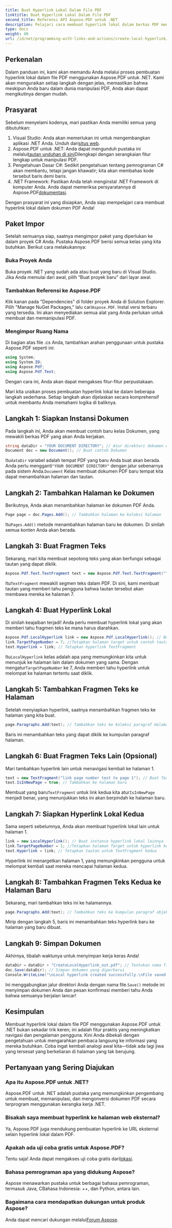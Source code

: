 ```yaml
---
title: Buat Hyperlink Lokal Dalam File PDF
linktitle: Buat Hyperlink Lokal Dalam File PDF
second_title: Referensi API Aspose.PDF untuk .NET
description: Pelajari cara membuat hyperlink lokal dalam berkas PDF menggunakan Aspose.PDF for .NET dengan mudah dengan panduan langkah demi langkah kami.
type: docs
weight: 40
url: /id/net/programming-with-links-and-actions/create-local-hyperlink/
---
```

## Perkenalan

Dalam panduan ini, kami akan memandu Anda melalui proses pembuatan hyperlink lokal dalam file PDF menggunakan Aspose.PDF untuk .NET. Kami akan menguraikan setiap langkah dengan jelas, memastikan bahwa meskipun Anda baru dalam dunia manipulasi PDF, Anda akan dapat mengikutinya dengan mudah.

## Prasyarat

Sebelum menyelami kodenya, mari pastikan Anda memiliki semua yang dibutuhkan:

1.  Visual Studio: Anda akan memerlukan ini untuk mengembangkan aplikasi .NET Anda. Unduh dari[situs web](https://visualstudio.microsoft.com/).
2.  Aspose.PDF untuk .NET: Anda dapat mengunduh pustaka ini melalui[tautan unduhan di sini](https://releases.aspose.com/pdf/net/)Dilengkapi dengan serangkaian fitur lengkap untuk manipulasi PDF.
3. Pengetahuan Dasar C#: Sedikit pengetahuan tentang pemrograman C# akan membantu, tetapi jangan khawatir; kita akan membahas kode tersebut baris demi baris.
4.  .NET Framework: Pastikan Anda telah menginstal .NET Framework di komputer Anda. Anda dapat memeriksa persyaratannya di Aspose.PDF[dokumentasi](https://reference.aspose.com/pdf/net/).

Dengan prasyarat ini yang disiapkan, Anda siap mempelajari cara membuat hyperlink lokal dalam dokumen PDF Anda!

## Paket Impor

Setelah semuanya siap, saatnya mengimpor paket yang diperlukan ke dalam proyek C# Anda. Pustaka Aspose.PDF berisi semua kelas yang kita butuhkan. Berikut cara melakukannya:

### Buka Proyek Anda

Buka proyek .NET yang sudah ada atau buat yang baru di Visual Studio. Jika Anda memulai dari awal, pilih “Buat proyek baru” dari layar awal.

### Tambahkan Referensi ke Aspose.PDF

 Klik kanan pada "Dependencies" di folder proyek Anda di Solution Explorer. Pilih "Manage NuGet Packages," lalu cari`Aspose.PDF`. Instal versi terbaru yang tersedia. Ini akan menyediakan semua alat yang Anda perlukan untuk membuat dan memanipulasi PDF.

### Mengimpor Ruang Nama

Di bagian atas file .cs Anda, tambahkan arahan penggunaan untuk pustaka Aspose.PDF seperti ini:

```csharp
using System;
using System.IO;
using Aspose.Pdf;
using Aspose.Pdf.Text;
```

Dengan cara ini, Anda akan dapat mengakses fitur-fitur perpustakaan.

Mari kita uraikan proses pembuatan hyperlink lokal ke dalam beberapa langkah sederhana. Setiap langkah akan dijelaskan secara komprehensif untuk membantu Anda memahami logika di baliknya.

## Langkah 1: Siapkan Instansi Dokumen

Pada langkah ini, Anda akan membuat contoh baru kelas Dokumen, yang mewakili berkas PDF yang akan Anda kerjakan.

```csharp
string dataDir = "YOUR DOCUMENT DIRECTORY"; // Atur direktori dokumen Anda
Document doc = new Document(); // Buat contoh Dokumen
```
 Itu`dataDir` variabel adalah tempat PDF yang baru Anda buat akan berada. Anda perlu mengganti`"YOUR DOCUMENT DIRECTORY"` dengan jalur sebenarnya pada sistem Anda.`Document` Kelas membuat dokumen PDF baru tempat kita dapat menambahkan halaman dan tautan.

## Langkah 2: Tambahkan Halaman ke Dokumen

Berikutnya, Anda akan menambahkan halaman ke dokumen PDF Anda. 

```csharp
Page page = doc.Pages.Add(); // Tambahkan halaman ke koleksi halaman
```
 Itu`Pages.Add()` metode menambahkan halaman baru ke dokumen. Di sinilah semua konten Anda akan berada.

## Langkah 3: Buat Fragmen Teks

Sekarang, mari kita membuat sepotong teks yang akan berfungsi sebagai tautan yang dapat diklik.

```csharp
Aspose.Pdf.Text.TextFragment text = new Aspose.Pdf.Text.TextFragment("link page number test to page 7");
```
 Itu`TextFragment` mewakili segmen teks dalam PDF. Di sini, kami membuat tautan yang memberi tahu pengguna bahwa tautan tersebut akan membawa mereka ke halaman 7.

## Langkah 4: Buat Hyperlink Lokal

Di sinilah keajaiban terjadi! Anda perlu membuat hyperlink lokal yang akan memberi tahu fragmen teks ke mana harus diarahkan.

```csharp
Aspose.Pdf.LocalHyperlink link = new Aspose.Pdf.LocalHyperlink(); // Buat hyperlink lokal
link.TargetPageNumber = 7; //Tetapkan halaman target untuk contoh tautan
text.Hyperlink = link; // Tetapkan hyperlink TextFragment
```
 Itu`LocalHyperlink` kelas adalah apa yang memungkinkan kita untuk menunjuk ke halaman lain dalam dokumen yang sama. Dengan mengatur`TargetPageNumber` ke 7, Anda memberi tahu hyperlink untuk melompat ke halaman tertentu saat diklik.

## Langkah 5: Tambahkan Fragmen Teks ke Halaman

Setelah menyiapkan hyperlink, saatnya menambahkan fragmen teks ke halaman yang kita buat.

```csharp
page.Paragraphs.Add(text); // Tambahkan teks ke koleksi paragraf Halaman
```
Baris ini menambahkan teks yang dapat diklik ke kumpulan paragraf halaman.

## Langkah 6: Buat Fragmen Teks Lain (Opsional)

Mari tambahkan hyperlink lain untuk menavigasi kembali ke halaman 1.

```csharp
text = new TextFragment("link page number test to page 1"); // Buat TextFragment baru
text.IsInNewPage = true; // Tambahkan ke halaman baru
```
 Membuat yang baru`TextFragment` untuk link kedua kita atur`IsInNewPage` menjadi benar, yang menunjukkan teks ini akan berpindah ke halaman baru.

## Langkah 7: Siapkan Hyperlink Lokal Kedua

Sama seperti sebelumnya, Anda akan membuat hyperlink lokal lain untuk halaman 1.

```csharp
link = new LocalHyperlink(); // Buat instance hyperlink lokal lainnya
link.TargetPageNumber = 1; //Tetapkan halaman Target untuk hyperlink kedua
text.Hyperlink = link; // Tetapkan tautan untuk TextFragment kedua
```
Hyperlink ini menargetkan halaman 1, yang memungkinkan pengguna untuk melompat kembali saat mereka mencapai halaman kedua.

## Langkah 8: Tambahkan Fragmen Teks Kedua ke Halaman Baru

Sekarang, mari tambahkan teks ini ke halamannya.

```csharp
page.Paragraphs.Add(text); // Tambahkan teks ke kumpulan paragraf objek halaman
```
Mirip dengan langkah 5, baris ini menambahkan teks hyperlink baru ke halaman yang baru dibuat.

## Langkah 9: Simpan Dokumen

Akhirnya, tibalah waktunya untuk menyimpan kerja keras Anda! 

```csharp
dataDir = dataDir + "CreateLocalHyperlink_out.pdf"; // Tentukan nama file keluaran
doc.Save(dataDir); // Simpan dokumen yang diperbarui
Console.WriteLine("\nLocal hyperlink created successfully.\nFile saved at " + dataDir);
```
 Ini menggabungkan jalur direktori Anda dengan nama file.`Save()` metode ini menyimpan dokumen Anda dan pesan konfirmasi memberi tahu Anda bahwa semuanya berjalan lancar!

## Kesimpulan

Membuat hyperlink lokal dalam file PDF menggunakan Aspose.PDF untuk .NET bukan sekadar trik keren; ini adalah fitur praktis yang meningkatkan navigasi dan pengalaman pengguna. Kini Anda dibekali dengan pengetahuan untuk mengarahkan pembaca langsung ke informasi yang mereka butuhkan. Coba ingat kembali analogi awal kita—tidak ada lagi jiwa yang tersesat yang berkeliaran di halaman yang tak berujung.

## Pertanyaan yang Sering Diajukan

### Apa itu Aspose.PDF untuk .NET?
Aspose.PDF untuk .NET adalah pustaka yang memungkinkan pengembang untuk membuat, memanipulasi, dan mengonversi dokumen PDF secara terprogram menggunakan kerangka kerja .NET.

### Bisakah saya membuat hyperlink ke halaman web eksternal?
Ya, Aspose.PDF juga mendukung pembuatan hyperlink ke URL eksternal selain hyperlink lokal dalam PDF.

### Apakah ada uji coba gratis untuk Aspose.PDF?
 Tentu saja! Anda dapat mengakses uji coba gratis dari[lokasi](https://releases.aspose.com/).

### Bahasa pemrograman apa yang didukung Aspose?
Aspose menawarkan pustaka untuk berbagai bahasa pemrograman, termasuk Java, CBahasa Indonesia: ++, dan Python, antara lain.

### Bagaimana cara mendapatkan dukungan untuk produk Aspose?
 Anda dapat mencari dukungan melalui[Forum Aspose](https://forum.aspose.com/c/pdf/10).